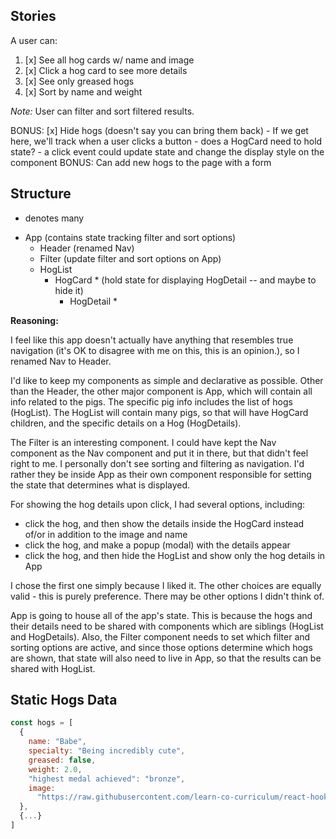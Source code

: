 ## Stories

A user can:

1. [x] See all hog cards w/ name and image
2. [x] Click a hog card to see more details
3. [x] See only greased hogs
4. [x] Sort by name and weight

_Note:_ User can filter and sort filtered results.

BONUS: [x] Hide hogs (doesn't say you can bring them back)
    - If we get here, we'll track when a user clicks a button
    - does a HogCard need to hold state?
    - a click event could update state and change the display style on the component
BONUS: Can add new hogs to the page with a form


## Structure
* denotes many

- App (contains state tracking filter and sort options)
    - Header (renamed Nav)
    - Filter (update filter and sort options on App)
    - HogList
        - HogCard * (hold state for displaying HogDetail -- and maybe to hide it)
            - HogDetail * 

**Reasoning:**

I feel like this app doesn't actually have anything that resembles true navigation (it's OK to disagree with me on this, this is an opinion.), so I renamed Nav to Header.

I'd like to keep my components as simple and declarative as possible. Other than the Header, the other major component is App, which will contain all info related to the pigs. The specific pig info includes the list of hogs (HogList). The HogList will contain many pigs, so that will have HogCard children, and the specific details on a Hog (HogDetails).

The Filter is an interesting component. I could have kept the Nav component as the Nav component and put it in there, but that didn't feel right to me. I personally don't see sorting and filtering as navigation. I'd rather they be inside App as their own component responsible for setting the state that determines what is displayed.

For showing the hog details upon click, I had several options, including:
- click the hog, and then show the details inside the HogCard instead of/or in addition to the image and name
- click the hog, and make a popup (modal) with the details appear
- click the hog, and then hide the HogList and show only the hog details in App

I chose the first one simply because I liked it. The other choices are equally valid - this is purely preference. There may be other options I didn't think of.

App is going to house all of the app's state. This is because the hogs and their details need to be shared with components which are siblings (HogList and HogDetails). Also, the Filter component needs to set which filter and sorting options are active, and since those options determine which hogs are shown, that state will also need to live in App, so that the results can be shared with HogList.

## Static Hogs Data
```javascript
const hogs = [
  {
    name: "Babe",
    specialty: "Being incredibly cute",
    greased: false,
    weight: 2.0,
    "highest medal achieved": "bronze",
    image:
      "https://raw.githubusercontent.com/learn-co-curriculum/react-hooks-hogwarts/master/public/images/babe.jpg",
  },
  {...}
]
```